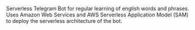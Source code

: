 Serverless Telegram Bot for regular learning of english words and phrases.
Uses Amazon Web Services and AWS Serverless Application Model (SAM) to deploy the serverless architecture of the bot. 
